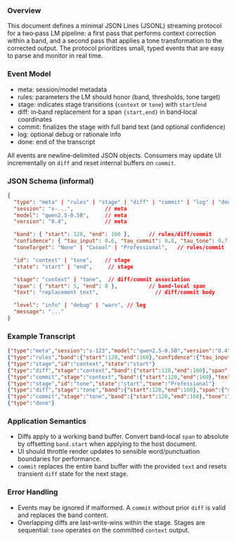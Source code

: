 <!--══════════════════════════════════════════════════
  ╔══════════════════════════════════════════════════════╗
  ║  ░  L M   S T R E A M   P R O T O C O L  ░░░░░░░░░░░  ║
  ║                                                      ║
  ║                                                      ║
  ║                                                      ║
  ║                                                      ║
  ║           ╌╌  P L A C E H O L D E R  ╌╌              ║
  ║                                                      ║
  ║                                                      ║
  ║                                                      ║
  ║                                                      ║
  ╚══════════════════════════════════════════════════════╝
    • WHAT ▸ JSONL event protocol for two‑pass LM (context → tone)
    • WHY  ▸ Stream small, typed events for debuggability and speed
    • HOW  ▸ Event types: meta, rules, stage, diff, commit, log, done
-->

### Overview

This document defines a minimal JSON Lines (JSONL) streaming protocol for a two‑pass LM pipeline: a first pass that performs context correction within a band, and a second pass that applies a tone transformation to the corrected output. The protocol prioritizes small, typed events that are easy to parse and monitor in real time.

### Event Model

- meta: session/model metadata
- rules: parameters the LM should honor (band, thresholds, tone target)
- stage: indicates stage transitions (`context` or `tone`) with `start`/`end`
- diff: in‑band replacement for a span `{start,end}` in band‑local coordinates
- commit: finalizes the stage with full band text (and optional confidence)
- log: optional debug or rationale info
- done: end of the transcript

All events are newline‑delimited JSON objects. Consumers may update UI incrementally on `diff` and reset internal buffers on `commit`.

### JSON Schema (informal)

```json
{
  "type": "meta" | "rules" | "stage" | "diff" | "commit" | "log" | "done",
  "session": "s-...",          // meta
  "model": "qwen2.5-0.5B",     // meta
  "version": "0.4",            // meta

  "band": { "start": 120, "end": 160 },      // rules/diff/commit
  "confidence": { "tau_input": 0.6, "tau_commit": 0.8, "tau_tone": 0.7 },
  "toneTarget": "None" | "Casual" | "Professional",   // rules/commit

  "id": "context" | "tone",    // stage
  "state": "start" | "end",     // stage

  "stage": "context" | "tone",  // diff/commit association
  "span": { "start": 5, "end": 8 },          // band-local span
  "text": "replacement text",                  // diff/commit body

  "level": "info" | "debug" | "warn", // log
  "message": "..."
}
```

### Example Transcript

```json
{"type":"meta","session":"s-123","model":"qwen2.5-0.5B","version":"0.4"}
{"type":"rules","band":{"start":120,"end":160},"confidence":{"tau_input":0.6,"tau_commit":0.8,"tau_tone":0.7},"toneTarget":"Professional"}
{"type":"stage","id":"context","state":"start"}
{"type":"diff","stage":"context","band":{"start":120,"end":160},"span":{"start":5,"end":8},"text":"the","confidence":0.72}
{"type":"commit","stage":"context","band":{"start":120,"end":160},"text":"...final corrected band text...","confidence":0.86}
{"type":"stage","id":"tone","state":"start","tone":"Professional"}
{"type":"diff","stage":"tone","band":{"start":120,"end":160},"span":{"start":0,"end":12},"text":"Consequently,"}
{"type":"commit","stage":"tone","band":{"start":120,"end":160},"tone":"Professional","confidence":0.9}
{"type":"done"}
```

### Application Semantics

- Diffs apply to a working band buffer. Convert band‑local `span` to absolute by offsetting `band.start` when applying to the host document.
- UI should throttle render updates to sensible word/punctuation boundaries for performance.
- `commit` replaces the entire band buffer with the provided `text` and resets transient `diff` state for the next stage.

### Error Handling

- Events may be ignored if malformed. A `commit` without prior `diff` is valid and replaces the band content.
- Overlapping diffs are last‑write‑wins within the stage. Stages are sequential: `tone` operates on the committed `context` output.

<!-- SPEC:CONTRACT
id: CONTRACT-LM-STREAM
title: JSONL LM stream protocol (context → tone)
status: active
modules:
  - core/lm/types.ts
  - core/lm/mockStreamAdapter.ts
  - web-demo/src/lab/LMLab.tsx
acceptance:
  - tests/lm_stream.spec.ts#SCEN-LM-STREAM-001
  - e2e/tests/lm_lab.spec.ts#SCEN-LM-LAB-002
invariants:
  - Events are JSON objects per line with required `type`
  - `tone` stage runs only after `context` commit
-->


